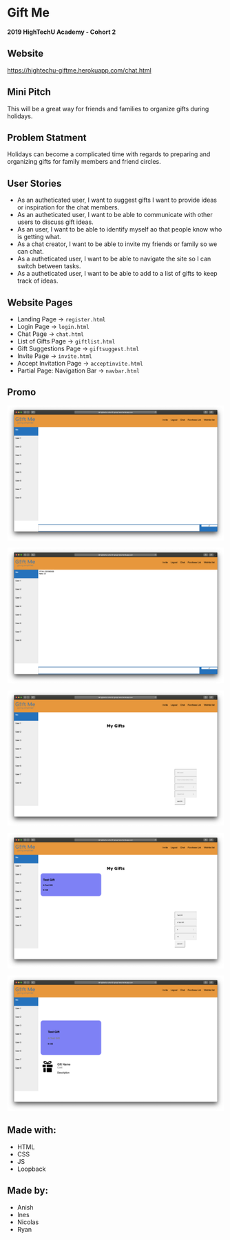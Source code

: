 # Gift Me

**2019 HighTechU Academy - Cohort 2**

## Website

https://hightechu-giftme.herokuapp.com/chat.html

## Mini Pitch

This will be a great way for friends and families to organize gifts during holidays.

## Problem Statment

Holidays can become a complicated time with regards to preparing and organizing gifts for family members and friend circles.

## User Stories

* As an autheticated user, I want to suggest gifts I want to provide ideas or inspiration for the chat members.
* As an autheticated user, I want to be able to communicate with other users to discuss gift ideas.
* As an user, I want to be able to identify myself ao that people know who is getting what.
* As a chat creator, I want to be able to invite my friends or family so we can chat.
* As a autheticated user, I want to be able to navigate the site so I can switch between tasks.
* As a autheticated user, I want to be able to add to a list of gifts to keep track of ideas.

## Website Pages

* Landing Page -> `register.html`
* Login Page -> `login.html`
* Chat Page -> `chat.html`
* List of Gifts Page -> `giftlist.html`
* Gift Suggestions Page -> `giftsuggest.html`
* Invite Page -> `invite.html`
* Accept Invitation Page -> `acceptinvite.html`
* Partial Page: Navigation Bar -> `navbar.html`

## Promo

![Promo of Website](img/promo.png)

![Promo of Website](img/promo-1.png)

![Promo of Website](img/promo-2.png)

![Promo of Website](img/promo-3.png)

![Promo of Website](img/promo-4.png)

## Made with:

* HTML
* CSS
* JS
* Loopback

## Made by:

* Anish
* Ines
* Nicolas
* Ryan
